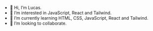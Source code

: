 - 👋 Hi, I’m Lucas.
- 👀 I’m interested in  JavaScript, React and Tailwind.
- 🌱 I’m currently learning  HTML, CSS, JavaScript, React and Tailwind.
- 💞️ I’m looking to collaborate.
<!-- - 📫 How to reach me: lucas012697@gmail.com -->

<!---
lucas26a/lucas26a is a ✨ special ✨ repository because its `README.md` (this file) appears on your GitHub profile.
You can click the Preview link to take a look at your changes.
--->

